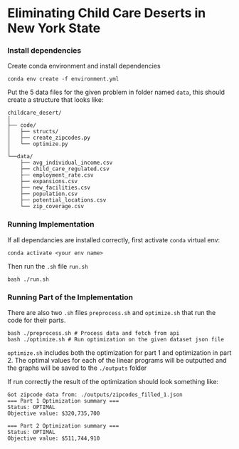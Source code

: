 # Eliminating Child Care Deserts in New York State 

### Install dependencies 
Create conda environment and install dependencies
```
conda env create -f environment.yml
```
Put the 5 data files for the given problem in folder named `data`, this should create a structure that looks like:
```
childcare_desert/
│
├── code/
│   ├── structs/
│   ├── create_zipcodes.py
│   └── optimize.py
│
└──data/
    ├── avg_individual_income.csv
    ├── child_care_regulated.csv
    ├── employment_rate.csv
    ├── expansions.csv
    ├── new_facilities.csv
    ├── population.csv
    ├── potential_locations.csv
    └── zip_coverage.csv
```

### Running Implementation
If all dependancies are installed correctly, first activate `conda` virtual env:
```
conda activate <your env name>
```
Then run the `.sh` file `run.sh`
```
bash ./run.sh
```

### Running Part of the Implementation
There are also two `.sh` files `preprocess.sh` and `optimize.sh` that run the code for their parts. 
```
bash ./preprocess.sh # Process data and fetch from api
bash ./optimize.sh # Run optimization on the given dataset json file
```
`optimize.sh` includes both the optimization for part 1 and optimization in part 2. The optimal values for each of the linear programs will be outputted and the graphs will be saved to the `./outputs` folder

If run correctly the result of the optimization should look something like:
```
Got zipcode data from: ./outputs/zipcodes_filled_1.json
=== Part 1 Optimization summary ===
Status: OPTIMAL
Objective value: $320,735,700

=== Part 2 Optimization summary ===
Status: OPTIMAL
Objective value: $511,744,910

```